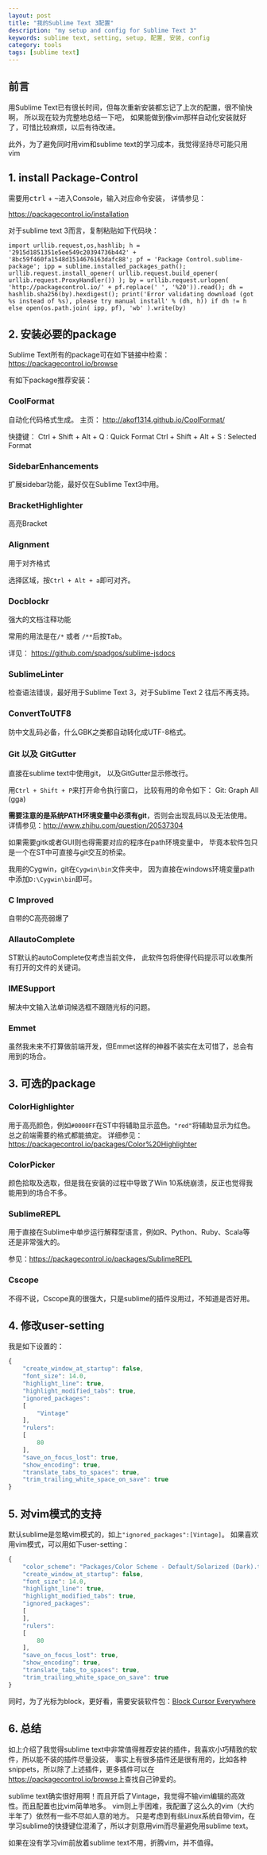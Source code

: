 ```yaml
---
layout: post
title: "我的Sublime Text 3配置"
description: "my setup and config for Sublime Text 3"
keywords: sublime text, setting, setup, 配置, 安装, config
category: tools
tags: [sublime text]
---
```


## 前言
用Sublime Text已有很长时间，但每次重新安装都忘记了上次的配置，很不愉快啊，
所以现在较为完整地总结一下吧，
如果能做到像vim那样自动化安装就好了，可惜比较麻烦，以后有待改进。

此外，为了避免同时用vim和sublime text的学习成本，我觉得坚持尽可能只用vim

## 1. install Package-Control

需要用<kbd>ctrl</kbd> + <kbd>~</kbd>进入Console，输入对应命令安装，
详情参见：

<https://packagecontrol.io/installation>

对于sublime text 3而言，复制粘贴如下代码块：

```
import urllib.request,os,hashlib; h = '2915d1851351e5ee549c20394736b442' + '8bc59f460fa1548d1514676163dafc88'; pf = 'Package Control.sublime-package'; ipp = sublime.installed_packages_path(); urllib.request.install_opener( urllib.request.build_opener( urllib.request.ProxyHandler()) ); by = urllib.request.urlopen( 'http://packagecontrol.io/' + pf.replace(' ', '%20')).read(); dh = hashlib.sha256(by).hexdigest(); print('Error validating download (got %s instead of %s), please try manual install' % (dh, h)) if dh != h else open(os.path.join( ipp, pf), 'wb' ).write(by)
```

## 2. 安装必要的package
Sublime Text所有的package可在如下链接中检索：
<https://packagecontrol.io/browse>

有如下package推荐安装：

### CoolFormat
自动化代码格式生成。
主页： <http://akof1314.github.io/CoolFormat/>

快捷键：
Ctrl + Shift + Alt + Q : Quick Format
Ctrl + Shift + Alt + S : Selected Format

### SidebarEnhancements
扩展sidebar功能，最好仅在Sublime Text3中用。

### BracketHighlighter
高亮Bracket

### Alignment
用于对齐格式

选择区域，按`Ctrl + Alt + a`即可对齐。

### Docblockr
强大的文档注释功能

常用的用法是在`/*` 或者 `/**`后按<kbd>Tab</kbd>。

详见： <https://github.com/spadgos/sublime-jsdocs>

### SublimeLinter
检查语法错误，最好用于Sublime Text 3，对于Sublime Text 2 往后不再支持。

### ConvertToUTF8
防中文乱码必备，什么GBK之类都自动转化成UTF-8格式。

### Git 以及 GitGutter
直接在sublime text中使用git，
以及GitGutter显示修改行。

用`Ctrl + Shift + P`来打开命令执行窗口，
比较有用的命令如下：
Git: Graph All (gga)


**需要注意的是系统PATH环境变量中必须有git**，否则会出现乱码以及无法使用。
详情参见：<http://www.zhihu.com/question/20537304>

如果需要gitk或者GUI则也得需要对应的程序在path环境变量中，
毕竟本软件包只是一个在ST中可直接与git交互的桥梁。

我用的Cygwin，git在`Cygwin\bin`文件夹中，
因为直接在windows环境变量path中添加`D:\Cygwin\bin`即可。


### C Improved
自带的C高亮弱爆了

### AllautoComplete
ST默认的autoComplete仅考虑当前文件，
此软件包将使得代码提示可以收集所有打开的文件的关键词。

### IMESupport
解决中文输入法单词候选框不跟随光标的问题。

### Emmet
虽然我未来不打算做前端开发，但Emmet这样的神器不装实在太可惜了，总会有用到的场合。

## 3. 可选的package
### ColorHighlighter
用于高亮颜色，例如`#0000FF`在ST中将辅助显示蓝色。`"red"`将辅助显示为红色。
总之前端需要的格式都能搞定。
详细参见： <https://packagecontrol.io/packages/Color%20Highlighter>

### ColorPicker
颜色拾取及选取，但是我在安装的过程中导致了Win 10系统崩溃，反正也觉得我能用到的场合不多。

### SublimeREPL
用于直接在Sublime中单步运行解释型语言，例如R、Python、Ruby、Scala等
还是非常强大的。

参见：<https://packagecontrol.io/packages/SublimeREPL>

### Cscope
不得不说，Cscope真的很强大，只是sublime的插件没用过，不知道是否好用。

## 4. 修改user-setting

我是如下设置的：

```javascript
{
	"create_window_at_startup": false,
	"font_size": 14.0,
	"highlight_line": true,
	"highlight_modified_tabs": true,
	"ignored_packages":
	[
		"Vintage"
	],
	"rulers":
	[
		80
	],
	"save_on_focus_lost": true,
	"show_encoding": true,
	"translate_tabs_to_spaces": true,
	"trim_trailing_white_space_on_save": true
}
```

## 5. 对vim模式的支持
默认sublime是忽略vim模式的，如上`"ignored_packages":[Vintage]`。
如果喜欢用vim模式，可以用如下user-setting：

```javascript
{
	"color_scheme": "Packages/Color Scheme - Default/Solarized (Dark).tmTheme",
	"create_window_at_startup": false,
	"font_size": 14.0,
	"highlight_line": true,
	"highlight_modified_tabs": true,
	"ignored_packages":
	[
	],
	"rulers":
	[
		80
	],
	"save_on_focus_lost": true,
	"show_encoding": true,
	"translate_tabs_to_spaces": true,
	"trim_trailing_white_space_on_save": true
}
```

同时，为了光标为block，更好看，需要安装软件包：[Block Cursor Everywhere](https://packagecontrol.io/packages/Block%20Cursor%20Everywhere)

## 6. 总结
如上介绍了我觉得sublime text中非常值得推荐安装的插件，我喜欢小巧精致的软件，所以能不装的插件尽量没装，
事实上有很多插件还是很有用的，比如各种snippets，所以除了上述插件，更多插件可以在<https://packagecontrol.io/browse>上查找自己钟爱的。

sublime text确实很好用啊！而且开启了Vintage，我觉得不输vim编辑的高效性。而且配置也比vim简单地多。
vim则上手困难，我配置了这么久的vim（大约半年了）依然有一些不尽如人意的地方。
只是考虑到有些Linux系统自带vim，在学习sublime的快捷键位混淆了，所以才刻意用vim而尽量避免用sublime text。

如果在没有学习vim前放着sublime text不用，折腾vim，并不值得。
